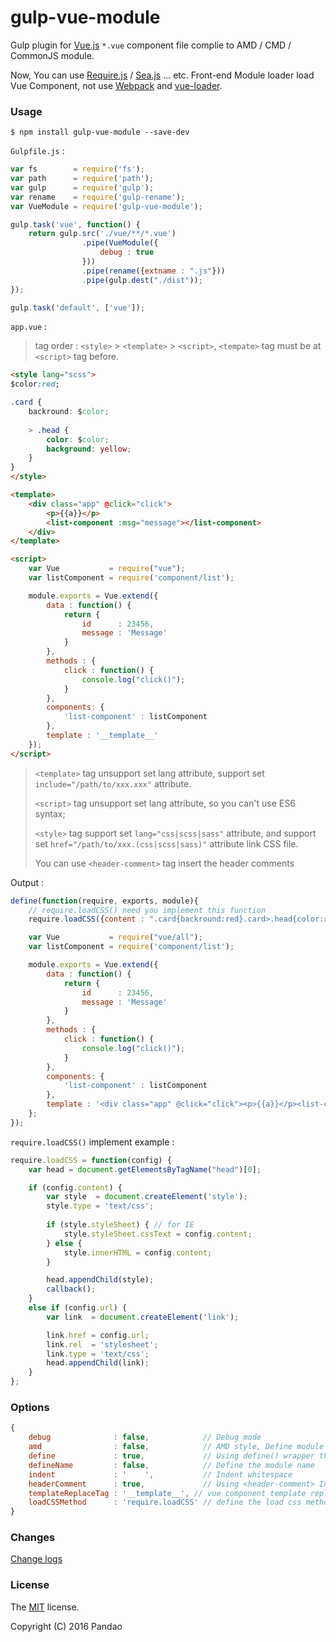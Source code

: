 # gulp-vue-module

Gulp plugin for [Vue.js](https://github.com/vuejs/vue) `*.vue` component file complie to AMD / CMD / CommonJS module.

Now, You can use [Require.js](https://github.com/requirejs/requirejs) / [Sea.js](https://github.com/seajs/seajs) ... etc. Front-end Module loader load Vue Component, not use [Webpack](http://webpack.github.io/) and [vue-loader](https://github.com/vuejs/vue-loader).

### Usage

```shell
$ npm install gulp-vue-module --save-dev
```

`Gulpfile.js` :

```javascript
var fs        = require('fs');
var path      = require('path');
var gulp      = require('gulp');
var rename    = require('gulp-rename');
var VueModule = require('gulp-vue-module');

gulp.task('vue', function() {
    return gulp.src('./vue/**/*.vue')
                .pipe(VueModule({
                    debug : true
                }))
                .pipe(rename({extname : ".js"}))
                .pipe(gulp.dest("./dist"));
});

gulp.task('default', ['vue']);
```

`app.vue` :

> tag order : `<style>` > `<template>` > `<script>`, `<tempate>` tag must be at `<script>` tag before.

```html
<style lang="scss">
$color:red;

.card {
    backround: $color;
    
    > .head {
        color: $color;
        background: yellow;
    }
}
</style>

<template>
    <div class="app" @click="click">
        <p>{{a}}</p>
        <list-component :msg="message"></list-component>
    </div>
</template>

<script>
    var Vue           = require("vue");
    var listComponent = require('component/list');

    module.exports = Vue.extend({
        data : function() {
            return {
                id      : 23456,
                message : 'Message'
            }
        },
        methods : {
            click : function() {
                console.log("click()");
            }
        },
        components: {
            'list-component' : listComponent
        },
        template : '__template__'
    });
</script>
```

> `<template>` tag unsupport set lang attribute, support set `include="/path/to/xxx.xxx"` attribute.
> 
> `<script>` tag unsupport set lang attribute, so you can't use ES6 syntax;
> 
> `<style>` tag support set `lang="css|scss|sass"` attribute, and support set `href="/path/to/xxx.(css|scss|sass)"` attribute link CSS file.
> 
> You can use `<header-comment>` tag insert the header comments

Output :

```javascript
define(function(require, exports, module){
    // require.loadCSS() need you implement this function
    require.loadCSS({content : ".card{backround:red}.card>.head{color:red;background:yellow}"});

    var Vue           = require("vue/all");
    var listComponent = require('component/list');

    module.exports = Vue.extend({
        data : function() {
            return {
                id      : 23456,
                message : 'Message'
            }
        },
        methods : {
            click : function() {
                console.log("click()");
            }
        },
        components: {
            'list-component' : listComponent
        },
        template : '<div class="app" @click="click"><p>{{a}}</p><list-component :msg="message"></list-component></div>'
    };
});
```

`require.loadCSS()` implement example :

```javascript
require.loadCSS = function(config) {
    var head = document.getElementsByTagName("head")[0];

    if (config.content) {
        var style  = document.createElement('style');
        style.type = 'text/css';
        
        if (style.styleSheet) { // for IE
            style.styleSheet.cssText = config.content;
        } else {
            style.innerHTML = config.content;
        }

        head.appendChild(style);
        callback();
    }
    else if (config.url) {
        var link  = document.createElement('link');

        link.href = config.url;
        link.rel  = 'stylesheet';
        link.type = 'text/css';
        head.appendChild(link);
    }
};
```

### Options

```javascript
{
    debug              : false,            // Debug mode
    amd                : false,            // AMD style, Define module name and deps
    define             : true,             // Using define() wrapper the module, false for Node.js (CommonJS style)
    defineName         : false,            // Define the module name
    indent             : '    ',           // Indent whitespace
    headerComment      : true,             // Using <header-comment> Insert the header comments
    templateReplaceTag : '__template__', // vue component template replace tag
    loadCSSMethod      : 'require.loadCSS' // define the load css method for require
}
```

### Changes

[Change logs](https://github.com/pandao/gulp-vue-module/blob/master/CHANGE.md)

### License

The [MIT](https://github.com/pandao/gulp-vue-module/blob/master/LICENSE) license.

Copyright (C) 2016 Pandao